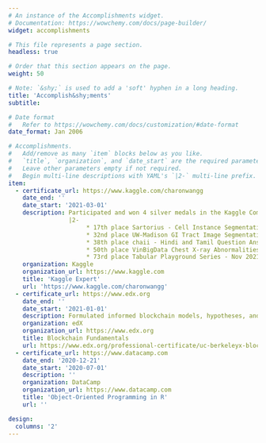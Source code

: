 ```yaml
---
# An instance of the Accomplishments widget.
# Documentation: https://wowchemy.com/docs/page-builder/
widget: accomplishments

# This file represents a page section.
headless: true

# Order that this section appears on the page.
weight: 50

# Note: `&shy;` is used to add a 'soft' hyphen in a long heading.
title: 'Accomplish&shy;ments'
subtitle:

# Date format
#   Refer to https://wowchemy.com/docs/customization/#date-format
date_format: Jan 2006

# Accomplishments.
#   Add/remove as many `item` blocks below as you like.
#   `title`, `organization`, and `date_start` are the required parameters.
#   Leave other parameters empty if not required.
#   Begin multi-line descriptions with YAML's `|2-` multi-line prefix.
item:
  - certificate_url: https://www.kaggle.com/charonwangg
    date_end: ''
    date_start: '2021-03-01'
    description: Participated and won 4 silver medals in the Kaggle Competitions
                 |2-
                      * 17th place Sartorius - Cell Instance Segmentation (Top 2%)
                      * 32nd place UW-Madison GI Tract Image Segmentation (Top 3%)
                      * 38th place chaii - Hindi and Tamil Question Answering (Top 5%)
                      * 50th place VinBigData Chest X-ray Abnormalities Detection (Top 5%)
                      * 73rd place Tabular Playground Series - Nov 2021 (Top 5%)
    organization: Kaggle
    organization_url: https://www.kaggle.com
    title: 'Kaggle Expert'
    url: 'https://www.kaggle.com/charonwangg'
  - certificate_url: https://www.edx.org
    date_end: ''
    date_start: '2021-01-01'
    description: Formulated informed blockchain models, hypotheses, and use cases.
    organization: edX
    organization_url: https://www.edx.org
    title: Blockchain Fundamentals
    url: https://www.edx.org/professional-certificate/uc-berkeleyx-blockchain-fundamentals
  - certificate_url: https://www.datacamp.com
    date_end: '2020-12-21'
    date_start: '2020-07-01'
    description: ''
    organization: DataCamp
    organization_url: https://www.datacamp.com
    title: 'Object-Oriented Programming in R'
    url: ''

design:
  columns: '2'
---
```

